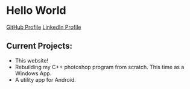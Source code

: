 <!DOCTYPE html>
<html>
<body>
    <h1>Hello World</h1>
    <a href="https://github.com/jonburleson">GitHub Profile</a>
    <a href="https://www.linkedin.com/in/jonathan-jettenberger-burleson-633677126/">LinkedIn Profile</a>
    <h2>Current Projects:</h2>
    <ul>
		<li>This website!</li>
		<li>Rebuilding my C++ photoshop program from scratch. This time as a Windows App.</li>
		<li>A utility app for Android.</li>
	</ul>
</body>
</html>